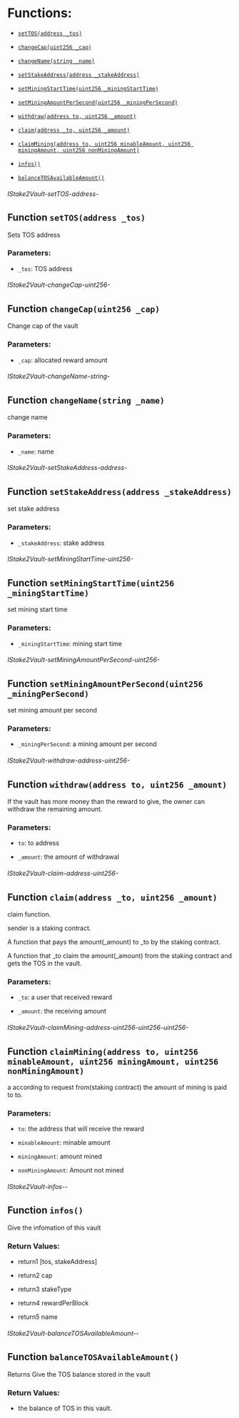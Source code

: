 # Functions:

- [`setTOS(address _tos)`](#IStake2Vault-setTOS-address-)

- [`changeCap(uint256 _cap)`](#IStake2Vault-changeCap-uint256-)

- [`changeName(string _name)`](#IStake2Vault-changeName-string-)

- [`setStakeAddress(address _stakeAddress)`](#IStake2Vault-setStakeAddress-address-)

- [`setMiningStartTime(uint256 _miningStartTime)`](#IStake2Vault-setMiningStartTime-uint256-)

- [`setMiningAmountPerSecond(uint256 _miningPerSecond)`](#IStake2Vault-setMiningAmountPerSecond-uint256-)

- [`withdraw(address to, uint256 _amount)`](#IStake2Vault-withdraw-address-uint256-)

- [`claim(address _to, uint256 _amount)`](#IStake2Vault-claim-address-uint256-)

- [`claimMining(address to, uint256 minableAmount, uint256 miningAmount, uint256 nonMiningAmount)`](#IStake2Vault-claimMining-address-uint256-uint256-uint256-)

- [`infos()`](#IStake2Vault-infos--)

- [`balanceTOSAvailableAmount()`](#IStake2Vault-balanceTOSAvailableAmount--)

###### IStake2Vault-setTOS-address-

## Function `setTOS(address _tos)`

Sets TOS address

### Parameters:

- `_tos`:  TOS address

###### IStake2Vault-changeCap-uint256-

## Function `changeCap(uint256 _cap)`

Change cap of the vault

### Parameters:

- `_cap`:  allocated reward amount

###### IStake2Vault-changeName-string-

## Function `changeName(string _name)`

change name

### Parameters:

- `_name`:   name

###### IStake2Vault-setStakeAddress-address-

## Function `setStakeAddress(address _stakeAddress)`

set stake address

### Parameters:

- `_stakeAddress`:  stake address

###### IStake2Vault-setMiningStartTime-uint256-

## Function `setMiningStartTime(uint256 _miningStartTime)`

set mining start time

### Parameters:

- `_miningStartTime`:  mining start time

###### IStake2Vault-setMiningAmountPerSecond-uint256-

## Function `setMiningAmountPerSecond(uint256 _miningPerSecond)`

set mining amount per second

### Parameters:

- `_miningPerSecond`:  a mining amount per second

###### IStake2Vault-withdraw-address-uint256-

## Function `withdraw(address to, uint256 _amount)`

If the vault has more money than the reward to give, the owner can withdraw the remaining amount.

### Parameters:

- `to`: to address

- `_amount`: the amount of withdrawal

###### IStake2Vault-claim-address-uint256-

## Function `claim(address _to, uint256 _amount)`

claim function.

sender is a staking contract.

A function that pays the amount(_amount) to _to by the staking contract.

A function that _to claim the amount(_amount) from the staking contract and gets the TOS in the vault.

### Parameters:

- `_to`: a user that received reward

- `_amount`: the receiving amount

###### IStake2Vault-claimMining-address-uint256-uint256-uint256-

## Function `claimMining(address to, uint256 minableAmount, uint256 miningAmount, uint256 nonMiningAmount)`

 a according to request from(staking contract)  the amount of mining is paid to to.

### Parameters:

- `to`: the address that will receive the reward

- `minableAmount`: minable amount

- `miningAmount`: amount mined

- `nonMiningAmount`: Amount not mined

###### IStake2Vault-infos--

## Function `infos()`

Give the infomation of this vault

### Return Values:

- return1 [tos, stakeAddress]

- return2 cap

- return3 stakeType

- return4 rewardPerBlock

- return5 name

###### IStake2Vault-balanceTOSAvailableAmount--

## Function `balanceTOSAvailableAmount()`

Returns Give the TOS balance stored in the vault

### Return Values:

- the balance of TOS in this vault.
